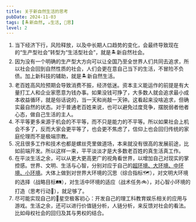 ```yaml
---
title: 关于新自然生活的思考
pubDate: 2024-11-03
tags: [🏝新自然, ☕️生活, 🤔思]
level: 2
---
```


1. 当下经济下行，风险释放，以及中长期人口趋势的变化，会最终导致现在的“生产型社会”转型为“生活型社会”，就是🏝新自然社会。
2. 因为没有一个明确的生产型大方向可以让全国乃至全世界人们共同去追求，所以社会会回到自然性质的社会，人们会更在意自己当下的生活，不冒险不负债。加上新科技的辅助，就是🏝新自然生活。
3. 老百姓高风险预期会导致消费不振，经济低迷。资本主义能运作的前提是有大量打工人和企业家愿意为钱办事。如果没钱可挣了，大多数人就会追求最小成本收益循环，就是俗话说的，当一天和尚敲一天钟。这看起来没啥追求，但确实最自然的状态。对于普通老百姓来说，也可以避免过度竞争，摆脱弱者他者心态，做自己生活的主人。
4. 不平等更多来源于机会的不平等，而不只是能力的不平等。所以如果社会上机会不多了，反而大家会更平等了，也会更不焦虑了，信仰上也会回归传统的家庭伦理而不是极端宗教。
5. 况且很多工作和技术也都是螺丝壳里做道场，本来就没有很高的发展前途，比如前端开发。所以这样一来，平平淡淡才是大多数老百姓的真生活真工作。
6. 在平淡生活之余，可以从更大更高更广的视角看世界，以增加自己对现实的掌控感。世界、文明、生活与心智，分别对应于自己的[超环境、大环境、中环境、小环境](/xyy/20240921a)。大体上做到对世界大环境的沉思（综合指标🗺️），对文明大环境的选择（战略目标🛤），对生活中环境的适应（战术任务🚲），对心智小环境的打造（思考行动🧚），就足够了。
8. 尽可能实现自己的🌌星空极客初心：开发自己的理工科教育娱乐相关的应用与游戏。生活之余，还可以进行价值链分析，人链分析，来反馈对社会的看法。比如母权社会的回归及其与男权的结合。
